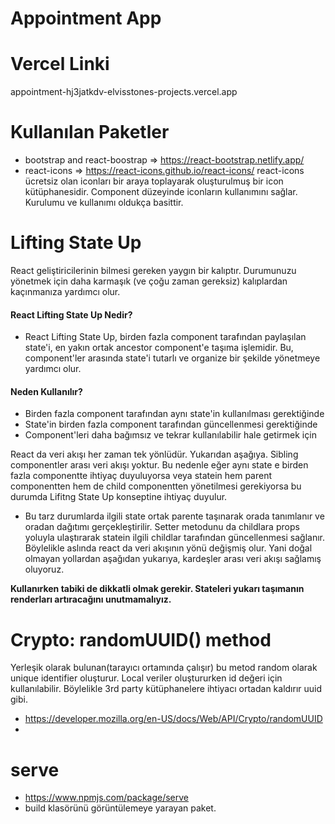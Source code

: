 # Appointment App

# Vercel Linki

appointment-hj3jatkdv-elvisstones-projects.vercel.app

# Kullanılan Paketler

- bootstrap and react-boostrap => https://react-bootstrap.netlify.app/
- react-icons => https://react-icons.github.io/react-icons/
  react-icons ücretsiz olan iconları bir araya toplayarak oluşturulmuş bir icon kütüphanesidir. Component düzeyinde iconların kullanımını sağlar. Kurulumu ve kullanımı oldukça basittir.

# Lifting State Up

React geliştiricilerinin bilmesi gereken yaygın bir kalıptır. Durumunuzu yönetmek için daha karmaşık (ve çoğu zaman gereksiz) kalıplardan kaçınmanıza yardımcı olur.

#### React Lifting State Up Nedir?

- React Lifting State Up, birden fazla component tarafından paylaşılan state'i, en yakın ortak ancestor component'e taşıma işlemidir. Bu, component'ler arasında state'i tutarlı ve organize bir şekilde yönetmeye yardımcı olur.

#### Neden Kullanılır?

- Birden fazla component tarafından aynı state'in kullanılması gerektiğinde
- State'in birden fazla component tarafından güncellenmesi gerektiğinde
- Component'leri daha bağımsız ve tekrar kullanılabilir hale getirmek için

React da veri akışı her zaman tek yönlüdür. Yukarıdan aşağıya. Sibling componentler arası veri akışı yoktur. Bu nedenle eğer aynı state e birden fazla componentte ihtiyaç duyuluyorsa veya statein hem parent componentten hem de child componentten yönetilmesi gerekiyorsa bu durumda Lifitng State Up konseptine ihtiyaç duyulur.

- Bu tarz durumlarda ilgili state ortak parente taşınarak orada tanımlanır ve oradan dağıtımı gerçekleştirilir. Setter metodunu da childlara props yoluyla ulaştırarak statein ilgili childlar tarafından güncellenmesi sağlanır. Böylelikle aslında react da veri akışının yönü değişmiş olur. Yani doğal olmayan yollardan aşağıdan yukarıya, kardeşler arası veri akışı sağlamış oluyoruz.

**Kullanırken tabiki de dikkatli olmak gerekir. Stateleri yukarı taşımanın renderları artıracağını unutmamalıyız.**

# Crypto: randomUUID() method

Yerleşik olarak bulunan(tarayıcı ortamında çalışır) bu metod random olarak unique identifier oluşturur. Local veriler oluştururken id değeri için kullanılabilir. Böylelikle 3rd party kütüphanelere ihtiyacı ortadan kaldırır uuid gibi.

- https://developer.mozilla.org/en-US/docs/Web/API/Crypto/randomUUID
-

# serve

- https://www.npmjs.com/package/serve
- build klasörünü görüntülemeye yarayan paket.
